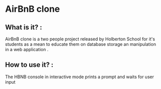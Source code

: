 # AirBnB clone 
## What is it? : 
AirBnB clone is a two people project released by Holberton School for it's students as a mean to educate them on database storage an manipulation in a web application .

## How to use it? :
The HBNB console in interactive mode prints a prompt and waits for user input 
